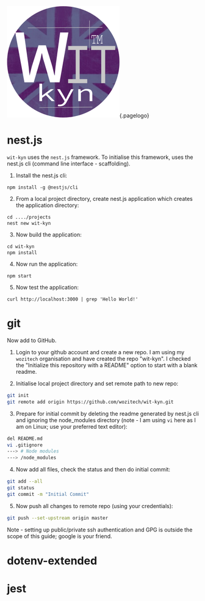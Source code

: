 ![2018 Wit Kyn](/uploads/corporate/2018-wit-kyn.png "2018 Wit Kyn"){.pagelogo}
<!-- TITLE: wit-kyn Initilisation -->
<!-- SUBTITLE: Initialising the wit-kyn project -->

# nest.js
`wit-kyn` uses the `nest.js` framework. To initialise this framework, uses the nest.js cli (command line interface - scaffolding).

1. Install the nest.js cli:
```text
npm install -g @nestjs/cli
```

2. From a local project directory, create nest.js application which creates the application directory:
```text
cd ..../projects
nest new wit-kyn
```

3. Now build the application:
```text
cd wit-kyn
npm install
```

4. Now run the application:
```text
npm start
```

5. Now test the application:
```text
curl http://localhost:3000 | grep 'Hello World!'
```

# git
Now add to GitHub.

1. Login to your github account and create a new repo. I am using my `wozitech` organisation and have created the repo "wit-kyn". I checked the "Initialize this repository with a README" option to start with a blank readme.

2. Initialise local project directory and set remote path to new repo:
```bash
git init
git remote add origin https://github.com/wozitech/wit-kyn.git
```

3. Prepare for initial commit by deleting the readme generated by nest.js cli and ignoring the node_modules directory (note - I am using `vi` here as I am on Linux; use your preferred text editor):
```bash
del README.md
vi .gitignore
---> # Node modules
---> /node_modules
```

4. Now add all files, check the status and then do initial commit:
```bash
git add --all
git status
git commit -m "Initial Commit"
```

5. Now push all changes to remote repo (using your credentials):
```bash
git push --set-upstream origin master
```

Note - setting up public/private ssh authentication and GPG is outside the scope of this guide; google is your friend.
# dotenv-extended

# jest